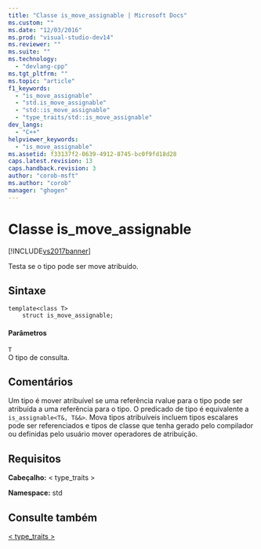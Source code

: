 ```yaml
---
title: "Classe is_move_assignable | Microsoft Docs"
ms.custom: ""
ms.date: "12/03/2016"
ms.prod: "visual-studio-dev14"
ms.reviewer: ""
ms.suite: ""
ms.technology: 
  - "devlang-cpp"
ms.tgt_pltfrm: ""
ms.topic: "article"
f1_keywords: 
  - "is_move_assignable"
  - "std.is_move_assignable"
  - "std::is_move_assignable"
  - "type_traits/std::is_move_assignable"
dev_langs: 
  - "C++"
helpviewer_keywords: 
  - "is_move_assignable"
ms.assetid: f33137f2-0639-4912-8745-bc0f9fd18d28
caps.latest.revision: 13
caps.handback.revision: 3
author: "corob-msft"
ms.author: "corob"
manager: "ghogen"
---
```

# Classe is_move_assignable
[!INCLUDE[vs2017banner](../assembler/inline/includes/vs2017banner.md)]

Testa se o tipo pode ser move atribuído.  
  
## Sintaxe  
  
```  
template<class T>  
    struct is_move_assignable;  
```  
  
#### Parâmetros  
 `T`  
 O tipo de consulta.  
  
## Comentários  
 Um tipo é mover atribuível se uma referência rvalue para o tipo pode ser atribuída a uma referência para o tipo. O predicado de tipo é equivalente a `is_assignable<T&, T&&>`. Mova tipos atribuíveis incluem tipos escalares pode ser referenciados e tipos de classe que tenha gerado pelo compilador ou definidas pelo usuário mover operadores de atribuição.  
  
## Requisitos  
 **Cabeçalho:** \< type\_traits \>  
  
 **Namespace:** std  
  
## Consulte também  
 [\< type\_traits \>](../standard-library/type-traits.md)